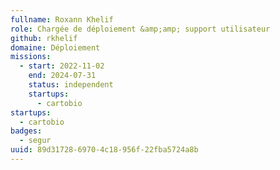 ```yaml
---
fullname: Roxann Khelif
role: Chargée de déploiement &amp;amp; support utilisateur
github: rkhelif
domaine: Déploiement
missions:
  - start: 2022-11-02
    end: 2024-07-31
    status: independent
    startups:
      - cartobio
startups:
  - cartobio
badges:
  - segur
uuid: 89d31728-6970-4c18-956f-22fba5724a8b
---
```

